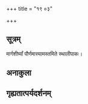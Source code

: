 +++
title = "१९ ०३"

+++
## सूत्रम्
मार्गशीर्ष्यां पौर्णमास्यामस्तमिते स्थालीपाकः।
## अनाकुला

## गृह्यतात्पर्यदर्शनम्

